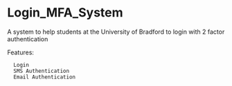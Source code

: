 # Login_MFA_System
A system to help students at the University of Bradford to login with 2 factor authentication

Features:

      Login
      SMS Authentication
      Email Authentication
      

